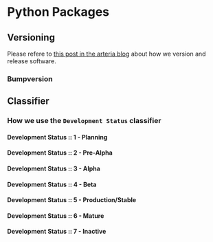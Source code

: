 # Python Packages

## Versioning

Please refere to [this post in the arteria blog](https://www.arteria.ch/de/blog/versionierung-von-web-und-mobile-applikationen/) about how we version and release software.
### Bumpversion

## Classifier
### How we use the ``Development Status`` classifier

#### Development Status :: 1 - Planning


#### Development Status :: 2 - Pre-Alpha


#### Development Status :: 3 - Alpha


#### Development Status :: 4 - Beta


#### Development Status :: 5 - Production/Stable


#### Development Status :: 6 - Mature


#### Development Status :: 7 - Inactive
